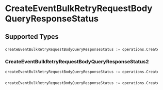 # CreateEventBulkRetryRequestBodyQueryResponseStatus


## Supported Types

### 

```go
createEventBulkRetryRequestBodyQueryResponseStatus := operations.CreateCreateEventBulkRetryRequestBodyQueryResponseStatusInteger(int64{/* values here */})
```

### CreateEventBulkRetryRequestBodyQueryResponseStatus2

```go
createEventBulkRetryRequestBodyQueryResponseStatus := operations.CreateCreateEventBulkRetryRequestBodyQueryResponseStatusCreateEventBulkRetryRequestBodyQueryResponseStatus2(operations.CreateEventBulkRetryRequestBodyQueryResponseStatus2{/* values here */})
```

### 

```go
createEventBulkRetryRequestBodyQueryResponseStatus := operations.CreateCreateEventBulkRetryRequestBodyQueryResponseStatusArrayOfinteger([]int64{/* values here */})
```


